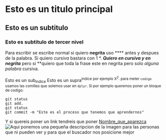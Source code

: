 # Esto es un titulo principal
## Esto es un subtitulo
### Esto es subtitulo de tercer nivel

Para escribir se escribe normal si quiero **negrita** uso **** antes y despues de la palabra. Si quiero *cursiva* bastara con 1 *.
***Quiero en cursiva y en negrita*** pero si **quiero que toda la frase este en negrita pero solo _alguna palabra_ cursiva.

Esto es un sub<sub>indice</sub>
Esto es un supra<sup>indice</sub> por ejemplo X<sup>2</sup>.
para meter `codigo` usamos las comillas que solemos usar en `dplyr`. Si por ejemplo queremos poner un bloque de codigo:
```
git status
git add.
git status
git commit -m "Este es el proceso que tenemos que aprendernos"
```
Y si quereis poner un link tendreis que poner [Nombre_que_aparezca](https://www.zooplus.es/magazine/gatos/gatitos)
![Aqui ponemos una pequeña descripcion de la imagen para las personas que ni pueden ver y para que el buscador nos posicione mejor](https://i.blogs.es/6717aa/camera-traps---ru/450_1000.jpg)
